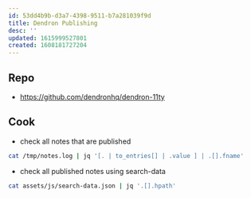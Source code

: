 ```yaml
---
id: 53dd4b9b-d3a7-4398-9511-b7a281039f9d
title: Dendron Publishing
desc: ''
updated: 1615999527801
created: 1608181727204
---
```


## Repo
- https://github.com/dendronhq/dendron-11ty


## Cook

- check all notes that are published
```bash
cat /tmp/notes.log | jq '[. | to_entries[] | .value ] | .[].fname'
```

- check all published notes using search-data 
```bash
cat assets/js/search-data.json | jq '.[].hpath'
```
